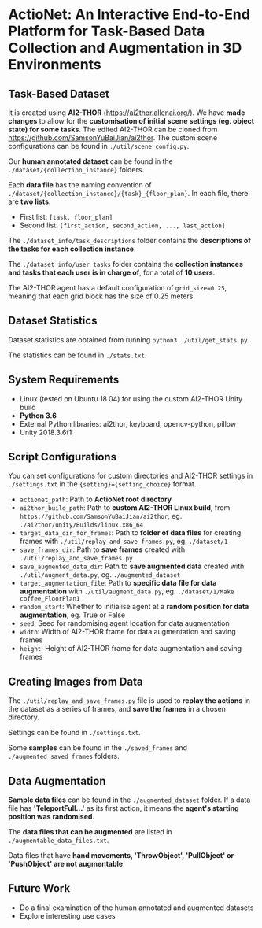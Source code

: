 # ActioNet: An Interactive End-to-End Platform for Task-Based Data Collection and Augmentation in 3D Environments
## Task-Based Dataset
It is created using **AI2-THOR** (https://ai2thor.allenai.org/). We have **made changes** to allow for the **customisation of initial scene settings (eg. object state) for some tasks**. The edited AI2-THOR can be cloned from https://github.com/SamsonYuBaiJian/ai2thor. The custom scene configurations can be found in `./util/scene_config.py`.

Our **human annotated dataset** can be found in the `./dataset/{collection_instance}` folders.

Each **data file** has the naming convention of `./dataset/{collection_instance}/{task}_{floor_plan}`. In each file, there are **two lists**:
- First list: `[task, floor_plan]`
- Second list: `[first_action, second_action, ..., last_action]`

The `./dataset_info/task_descriptions` folder contains the **descriptions of the tasks for each collection instance**.

The `./dataset_info/user_tasks` folder contains the **collection instances and tasks that each user is in charge of**, for a total of **10 users**.

The AI2-THOR agent has a default configuration of `grid_size=0.25`, meaning that each grid block has the size of 0.25 meters.

## Dataset Statistics
Dataset statistics are obtained from running `python3 ./util/get_stats.py`.

The statistics can be found in `./stats.txt`.

## System Requirements
- Linux (tested on Ubuntu 18.04) for using the custom AI2-THOR Unity build
- **Python 3.6**
- External Python libraries: ai2thor, keyboard, opencv-python, pillow
- Unity 2018.3.6f1

## Script Configurations
You can set configurations for custom directories and AI2-THOR settings in `./settings.txt` in the `{setting}={setting_choice}` format.
- `actionet_path`: Path to **ActioNet root directory**
- `ai2thor_build_path`: Path to **custom AI2-THOR Linux build**, from `https://github.com/SamsonYuBaiJian/ai2thor`, eg. `./ai2thor/unity/Builds/linux.x86_64`
- `target_data_dir_for_frames`: Path to **folder of data files** for creating frames with `./util/replay_and_save_frames.py`, eg. `./dataset/1`
- `save_frames_dir`: Path to **save frames** created with `./util/replay_and_save_frames.py`
- `save_augmented_data_dir`: Path to **save augmented data** created with `./util/augment_data.py`, eg. `./augmented_dataset`
- `target_augmentation_file`: Path to **specific data file for data augmentation** with `./util/augment_data.py`, eg. `./dataset/1/Make coffee_FloorPlan1`
- `random_start`: Whether to initialise agent at a **random position for data augmentation**, eg. True or False
- `seed`: Seed for randomising agent location for data augmentation
- `width`: Width of AI2-THOR frame for data augmentation and saving frames
- `height`: Height of AI2-THOR frame for data augmentation and saving frames

## Creating Images from Data
The `./util/replay_and_save_frames.py` file is used to **replay the actions** in the dataset as a series of frames, and **save the frames** in a chosen directory.

Settings can be found in `./settings.txt`.

Some **samples** can be found in the `./saved_frames` and `./augmented_saved_frames` folders.

## Data Augmentation
**Sample data files** can be found in the `./augmented_dataset` folder. If a data file has **'TeleportFull...'** as its first action, it means the **agent's starting position was randomised**.

The **data files that can be augmented** are listed in `./augmentable_data_files.txt`.

Data files that have **hand movements, 'ThrowObject', 'PullObject' or 'PushObject' are not augmentable**.

## Future Work
- Do a final examination of the human annotated and augmented datasets
- Explore interesting use cases
